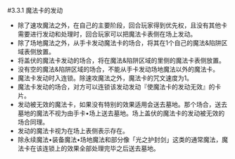 #3.3.1        魔法卡的发动
* 除了速攻魔法之外，在自己的主要阶段，回合玩家得到优先权，且没有其他卡需要进行发动和处理时，回合玩家可以把魔法卡表侧在场上发动。
* 除了场地魔法之外，从手卡发动魔法卡的场合，将其在1个自己的魔法&陷阱区域表侧放置。
* 将盖伏的魔法卡发动的场合，将在魔法&陷阱区域的里侧的魔法卡表侧放置。
* 没有空的魔法&陷阱区域的场合，不能从手卡发动场地魔法以外的魔法卡。
* 魔法卡发动时入连锁。除速攻魔法之外，魔法卡的咒文速度为1。
* 魔法卡发动的场合，对方可以连锁该发动发动『使魔法卡的发动无效』的卡片。
* 发动被无效的魔法卡，如果没有特别的效果适用会送去墓地。那个场合，送去墓地的魔法不视为由手卡•场上送去墓地。场上盖伏的魔法卡的发动被无效的场合同理。
* 发动的魔法卡视为在场上表侧表示存在。
* 除永续魔法•装备魔法•场地魔法和部分像「光之护封剑」这类的通常魔法，魔法卡在该连锁上的效果全部处理完毕之后送去墓地。
